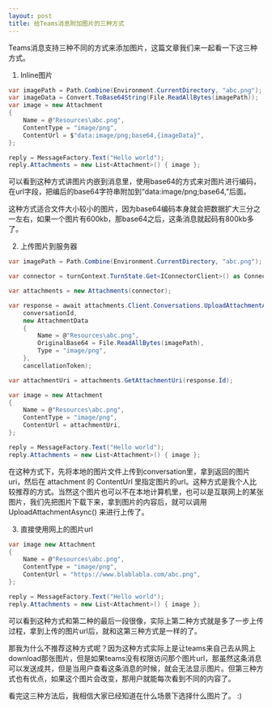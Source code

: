 ```yaml
---
layout: post
title: 给Teams消息附加图片的三种方式
---
```


Teams消息支持三种不同的方式来添加图片，这篇文章我们来一起看一下这三种方式。

1. Inline图片

```csharp
var imagePath = Path.Combine(Environment.CurrentDirectory, "abc.png");
var imageData = Convert.ToBase64String(File.ReadAllBytes(imagePath));
var image = new Attachment
{
    Name = @"Resources\abc.png",
    ContentType = "image/png",
    ContentUrl = $"data:image/png;base64,{imageData}",
};

reply = MessageFactory.Text("Hello world");
reply.Attachments = new List<Attachment>() { image };
```

可以看到这种方式讲图片内嵌到消息里，使用base64的方式来对图片进行编码，在url字段，把编后的base64字符串附加到“data:image/png;base64,”后面。

这种方式适合文件大小较小的图片，因为base64编码本身就会把数据扩大三分之一左右，如果一个图片有600kb，那base64之后，这条消息就起码有800kb多了。

2. 上传图片到服务器

```csharp
var imagePath = Path.Combine(Environment.CurrentDirectory, "abc.png");

var connector = turnContext.TurnState.Get<IConnectorClient>() as ConnectorClient;

var attachments = new Attachments(connector);

var response = await attachments.Client.Conversations.UploadAttachmentAsync(
    conversationId,
    new AttachmentData
    {
        Name = @"Resources\abc.png",
        OriginalBase64 = File.ReadAllBytes(imagePath),
        Type = "image/png",
    },
    cancellationToken);

var attachmentUri = attachments.GetAttachmentUri(response.Id);

var image = new Attachment
{
    Name = @"Resources\abc.png",
    ContentType = "image/png",
    ContentUrl = attachmentUri,
};

reply = MessageFactory.Text("Hello world");
reply.Attachments = new List<Attachment>() { image };
```

在这种方式下，先将本地的图片文件上传到conversation里，拿到返回的图片uri，然后在 attachment 的 ContentUrl 里指定图片的url。这种方式是我个人比较推荐的方式。当然这个图片也可以不在本地计算机里，也可以是互联网上的某张图片，我们先把图片下载下来，拿到图片的内容后，就可以调用 UploadAttachmentAsync() 来进行上传了。

3. 直接使用网上的图片url

```csharp
var image new Attachment
{
    Name = @"Resources\abc.png",
    ContentType = "image/png",
    ContentUrl = "https://www.blablabla.com/abc.png",
};

reply = MessageFactory.Text("Hello world");
reply.Attachments = new List<Attachment>() { image };
```

可以看到这种方式和第二种的最后一段很像，实际上第二种方式就是多了一步上传过程，拿到上传的图片url后，就和这第三种方式是一样的了。

那我为什么不推荐这种方式呢？因为这种方式实际上是让teams来自己去从网上download那张图片，但是如果teams没有权限访问那个图片url，那虽然这条消息可以发送成共，但是当用户查看这条消息的时候，就会无法显示图片。但第三种方式也有优点，如果这个图片会改变，那用户就能每次看到不同的内容了。

看完这三种方法后，我相信大家已经知道在什么场景下选择什么图片了。 :)
